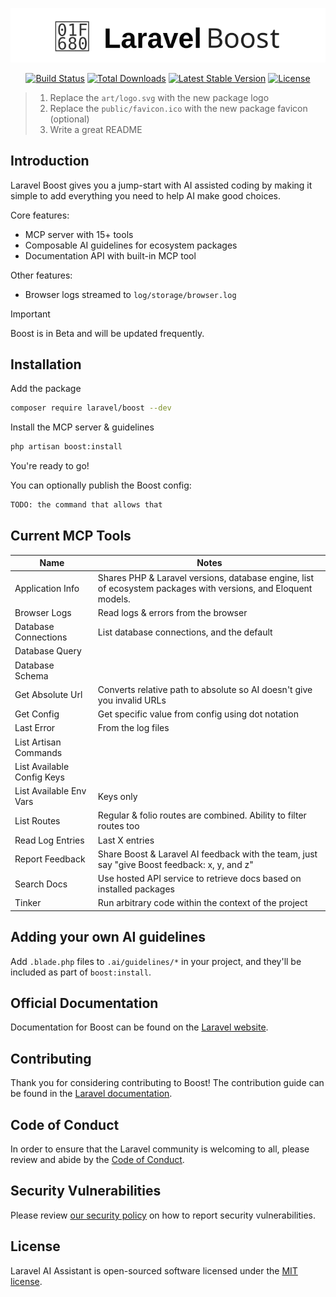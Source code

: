 <p align="center"><img src="/art/logo.svg" alt="Logo Laravel Boost"></p>

<p align="center">
<a href="https://github.com/laravel/boost/actions"><img src="https://github.com/laravel/boost/workflows/tests/badge.svg" alt="Build Status"></a>
<a href="https://packagist.org/packages/laravel/boost"><img src="https://img.shields.io/packagist/dt/boost" alt="Total Downloads"></a>
<a href="https://packagist.org/packages/laravel/boost"><img src="https://img.shields.io/packagist/v/boost" alt="Latest Stable Version"></a>
<a href="https://packagist.org/packages/laravel/boost"><img src="https://img.shields.io/packagist/l/boost" alt="License"></a>
</p>

> 1. Replace the `art/logo.svg` with the new package logo
> 2. Replace the `public/favicon.ico` with the new package favicon (optional)
> 3. Write a great README

## Introduction
Laravel Boost gives you a jump-start with AI assisted coding by making it simple to add everything you need to help AI make good choices.

Core features:
- MCP server with 15+ tools
- Composable AI guidelines for ecosystem packages
- Documentation API with built-in MCP tool

Other features:
- Browser logs streamed to `log/storage/browser.log`

> [!IMPORTANT]
> Boost is in Beta and will be updated frequently.

## Installation

Add the package
```bash
composer require laravel/boost --dev
```

Install the MCP server & guidelines
```bash
php artisan boost:install
```

You're ready to go!

You can optionally publish the Boost config:
```bash
TODO: the command that allows that
```

## Current MCP Tools

| Name                       | Notes                                                                                                          |
| -------------------------- |----------------------------------------------------------------------------------------------------------------|
| Application Info           | Shares PHP & Laravel versions, database engine, list of ecosystem packages with versions, and Eloquent models. |
| Browser Logs               | Read logs & errors from the browser                                                                            |
| Database Connections       | List database connections, and the default                                                                     |
| Database Query             |                                                                                                                |
| Database Schema            |                                                                                                                |
| Get Absolute Url           | Converts relative path to absolute so AI doesn't give you invalid URLs                                         |
| Get Config                 | Get specific value from config using dot notation                                                              |
| Last Error                 | From the log files                                                                                             |
| List Artisan Commands      |                                                                                                                |
| List Available Config Keys |                                                                                                                |
| List Available Env Vars    | Keys only                                                                                                      |
| List Routes                | Regular & folio routes are combined. Ability to filter routes too                                              |
| Read Log Entries           | Last X entries                                                                                                 |
| Report Feedback            | Share Boost & Laravel AI feedback with the team, just say "give Boost feedback: x, y, and z"                    |
| Search Docs                | Use hosted API service to retrieve docs based on installed packages                                            |
| Tinker                     | Run arbitrary code within the context of the project                                                           |


## Adding your own AI guidelines

Add `.blade.php` files to `.ai/guidelines/*` in your project, and they'll be included as part of `boost:install`.

## Official Documentation

Documentation for Boost can be found on the [Laravel website](https://laravel.com/docs).

## Contributing

Thank you for considering contributing to Boost! The contribution guide can be found in the [Laravel documentation](https://laravel.com/docs/contributions).

## Code of Conduct

In order to ensure that the Laravel community is welcoming to all, please review and abide by the [Code of Conduct](https://laravel.com/docs/contributions#code-of-conduct).

## Security Vulnerabilities

Please review [our security policy](https://github.com/laravel/boost/security/policy) on how to report security vulnerabilities.

## License

Laravel AI Assistant is open-sourced software licensed under the [MIT license](LICENSE.md).
